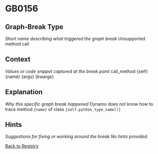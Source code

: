# GB0156

## Graph-Break Type
*Short name describing what triggered the graph break*
Unsupported method call

## Context
*Values or code snippet captured at the break point*
call_method {self} {name} {args} {kwargs}

## Explanation
*Why this specific graph break happened*
Dynamo does not know how to trace method `{name}` of class `{self.python_type_name()}`

## Hints
*Suggestions for fixing or working around the break*
*No hints provided.*



[Back to Registry](../index.md)
